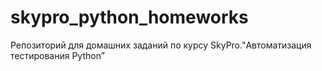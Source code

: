 # skypro_python_homeworks
Репозиторий для домашних заданий по курсу SkyPro."Автоматизация тестирования Python”
